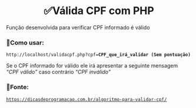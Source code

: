 <h1 align="center">✅Válida CPF com PHP</h1>
<p>Função desenvolvida para verificar CPF informado é válido</p>

<h3>🤔Como usar:</h3>
<p><code>http://localhost/validacpf.php?cpf=<b>CPF_que_irá_validar (Sem pontuação)</b></code></p>
<p>Se o CPF informado for válido ele irá apresentar a seguinte mensagem <i>“CPF válido”</i> caso contrário <i>“CPF inválido”</i></p>

<h3>🔎Fonte:</h3>
<a href="https://dicasdeprogramacao.com.br/algoritmo-para-validar-cpf/"><code>https://dicasdeprogramacao.com.br/algoritmo-para-validar-cpf/</code></a>
